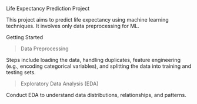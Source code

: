 Life Expectancy Prediction Project

This project aims to predict life expectancy using machine learning techniques. It involves only data preprocessing for ML.

Getting Started

> Data Preprocessing

Steps include loading the data, handling duplicates, feature engineering (e.g., encoding categorical variables), and splitting the data into training and testing sets.

> Exploratory Data Analysis (EDA)

Conduct EDA to understand data distributions, relationships, and patterns.

